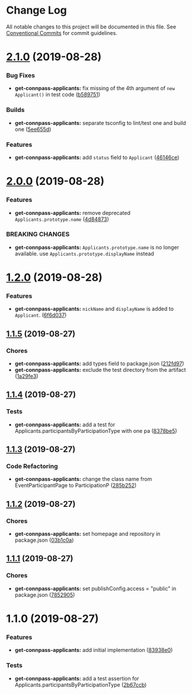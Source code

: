# Change Log

All notable changes to this project will be documented in this file.
See [Conventional Commits](https://conventionalcommits.org) for commit guidelines.

<a name="2.1.0"></a>
# [2.1.0](https://github.com/suin/node/compare/@suin/get-connpass-applicants@2.0.0...@suin/get-connpass-applicants@2.1.0) (2019-08-28)


### Bug Fixes

* **get-connpass-applicants:** fix missing of the 4th argument of `new Applicant()` in test code ([b589751](https://github.com/suin/node/commit/b589751))


### Builds

* **get-connpass-applicants:** separate tsconfig to lint/test one and build one ([5ee655d](https://github.com/suin/node/commit/5ee655d))


### Features

* **get-connpass-applicants:** add `status` field to `Applicant` ([46146ce](https://github.com/suin/node/commit/46146ce))





<a name="2.0.0"></a>
# [2.0.0](https://github.com/suin/node/compare/@suin/get-connpass-applicants@1.2.0...@suin/get-connpass-applicants@2.0.0) (2019-08-28)


### Features

* **get-connpass-applicants:** remove deprecated `Applicants.prototype.name` ([4d84873](https://github.com/suin/node/commit/4d84873))


### BREAKING CHANGES

* **get-connpass-applicants:** `Applicants.prototype.name` is no longer available. use `Applicants.prototype.displayName` instead





<a name="1.2.0"></a>
# [1.2.0](https://github.com/suin/node/compare/@suin/get-connpass-applicants@1.1.5...@suin/get-connpass-applicants@1.2.0) (2019-08-28)


### Features

* **get-connpass-applicants:** `nickName` and `displayName` is added to `Applicant`. ([6f6d037](https://github.com/suin/node/commit/6f6d037))





<a name="1.1.5"></a>
## [1.1.5](https://github.com/suin/node/compare/@suin/get-connpass-applicants@1.1.4...@suin/get-connpass-applicants@1.1.5) (2019-08-27)


### Chores

* **get-connpass-applicants:** add types field to package.json ([212fd97](https://github.com/suin/node/commit/212fd97))
* **get-connpass-applicants:** exclude the test directory from the artifact ([1a29fe3](https://github.com/suin/node/commit/1a29fe3))





<a name="1.1.4"></a>
## [1.1.4](https://github.com/suin/node/compare/@suin/get-connpass-applicants@1.1.3...@suin/get-connpass-applicants@1.1.4) (2019-08-27)


### Tests

* **get-connpass-applicants:** add a test for Applicants.participantsByParticipationType with one pa ([8378be5](https://github.com/suin/node/commit/8378be5))





<a name="1.1.3"></a>
## [1.1.3](https://github.com/suin/node/compare/@suin/get-connpass-applicants@1.1.2...@suin/get-connpass-applicants@1.1.3) (2019-08-27)


### Code Refactoring

* **get-connpass-applicants:** change the class name from EventParticipantPage to ParticipationP ([285b252](https://github.com/suin/node/commit/285b252))





<a name="1.1.2"></a>
## [1.1.2](https://github.com/suin/node/compare/@suin/get-connpass-applicants@1.1.1...@suin/get-connpass-applicants@1.1.2) (2019-08-27)


### Chores

* **get-connpass-applicants:** set homepage and repository in package.json ([03b1c0a](https://github.com/suin/node/commit/03b1c0a))





<a name="1.1.1"></a>
## [1.1.1](https://github.com/suin/node/compare/@suin/get-connpass-applicants@1.1.0...@suin/get-connpass-applicants@1.1.1) (2019-08-27)


### Chores

* **get-connpass-applicants:** set publishConfig.access = "public" in package.json ([7852905](https://github.com/suin/node/commit/7852905))





<a name="1.1.0"></a>
# 1.1.0 (2019-08-27)


### Features

* **get-connpass-applicants:** add initial implementation ([83938e0](https://github.com/suin/node/commit/83938e0))


### Tests

* **get-connpass-applicants:** add a test assertion for Applicants.participantsByParticipationType ([2b67ccb](https://github.com/suin/node/commit/2b67ccb))

